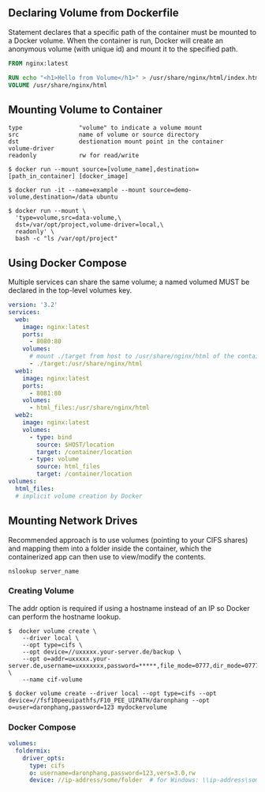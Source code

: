 ## Declaring Volume from Dockerfile

Statement declares that a specific path of the container must be mounted to a Docker volume. When the container is run, Docker will create an anonymous volume (with unique id) and mount it to the specified path.

```dockerfile
FROM nginx:latest

RUN echo "<h1>Hello from Volume</h1>" > /usr/share/nginx/html/index.html
VOLUME /usr/share/nginx/html
```

## Mounting Volume to Container

```
type                "volume" to indicate a volume mount
src                 name of volume or source directory
dst                 destionation mount point in the container
volume-driver
readonly            rw for read/write
```

```console
$ docker run --mount source=[volume_name],destination=[path_in_container] [docker_image]

$ docker run -it --name=example --mount source=demo-volume,destination=/data ubuntu

$ docker run --mount \
  'type=volume,src=data-volume,\
  dst=/var/opt/project,volume-driver=local,\
  readonly' \
  bash -c "ls /var/opt/project"
```

## Using Docker Compose

Multiple services can share the same volume; a named volumed MUST be declared in the top-level volumes key.

```yaml
version: '3.2'
services:
  web:
    image: nginx:latest
    ports:
      - 8080:80
    volumes:
      # mount ./target from host to /usr/share/nginx/html of the container (mount point)
      - ./target:/usr/share/nginx/html
  web1:
    image: nginx:latest
    ports:
      - 8081:80
    volumes:
      - html_files:/usr/share/nginx/html
  web2:
    image: nginx:latest
    volumes:
      - type: bind
        source: $HOST/location
        target: /container/location
      - type: volume
        source: html_files
        target: /container/location
volumes:
  html_files:
  # implicit volume creation by Docker
```

## Mounting Network Drives

Recommended approach is to use volumes (pointing to your CIFS shares) and mapping them into a folder inside the container, which the containerized app can then use to view/modify the contents.

```console
nslookup server_name
```

### Creating Volume

The addr option is required if using a hostname instead of an IP so Docker can perform the hostname lookup.

```console
$  docker volume create \
	--driver local \
	--opt type=cifs \
	--opt device=//uxxxxx.your-server.de/backup \
	--opt o=addr=uxxxxx.your-server.de,username=uxxxxxxx,password=*****,file_mode=0777,dir_mode=0777 \
	--name cif-volume

$ docker volume create --driver local --opt type=cifs --opt device=//fsf10peeuipathfs/F10_PEE_UIPATH/daronphang --opt o=user=daronphang,password=123 mydockervolume
```

### Docker Compose

```yaml
volumes:
  foldermix:
    driver_opts:
      type: cifs
      o: username=daronphang,password=123,vers=3.0,rw
      device: //ip-address/some/folder	# for Windows: \\ip-address\some\folder
```
